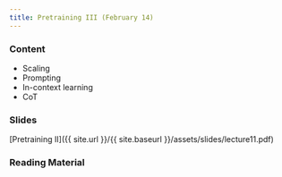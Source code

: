 ```yaml
---
title: Pretraining III (February 14)
---
```


### Content

* Scaling
* Prompting
* In-context learning
* CoT

### Slides
[Pretraining II]({{ site.url }}/{{ site.baseurl }}/assets/slides/lecture11.pdf)

### Reading Material 





